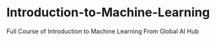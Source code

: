 # Introduction-to-Machine-Learning
Full Course of Introduction to Machine Learning From Global AI Hub
